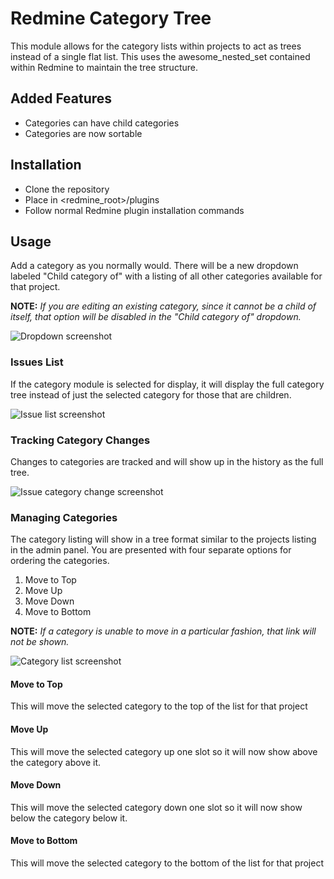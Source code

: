 # Redmine Category Tree

This module allows for the category lists within projects to act as trees instead of a single flat list.  This uses the awesome_nested_set contained within Redmine to maintain the tree structure.

## Added Features

* Categories can have child categories
* Categories are now sortable

## Installation

* Clone the repository
* Place in <redmine_root>/plugins
* Follow normal Redmine plugin installation commands

## Usage

Add a category as you normally would.  There will be a new dropdown labeled "Child category of" with a listing of all other categories available for that project.

**NOTE:** _If you are editing an existing category, since it cannot be a child of itself, that option will be disabled in the "Child category of" dropdown._

![Dropdown screenshot](https://github.com/brett-patterson-mss/redmine_category_tree/raw/master/docs/example-dropdown.png)

### Issues List

If the category module is selected for display, it will display the full category tree instead of just the selected category for those that are children.

![Issue list screenshot](https://github.com/brett-patterson-mss/redmine_category_tree/raw/master/docs/example-issue-listing.png)

### Tracking Category Changes

Changes to categories are tracked and will show up in the history as the full tree.

![Issue category change screenshot](https://github.com/brett-patterson-mss/redmine_category_tree/raw/master/docs/example-category-change-history.png)

### Managing Categories

The category listing will show in a tree format similar to the projects listing in the admin panel.  You are presented with four separate options for ordering the categories.

1. Move to Top
2. Move Up
3. Move Down
4. Move to Bottom

**NOTE:** _If a category is unable to move in a particular fashion, that link will not be shown._

![Category list screenshot](https://github.com/brett-patterson-mss/redmine_category_tree/raw/master/docs/example-category-listing.png)

#### Move to Top

This will move the selected category to the top of the list for that project

#### Move Up

This will move the selected category up one slot so it will now show above the category above it.

#### Move Down

This will move the selected category down one slot so it will now show below the category below it.

#### Move to Bottom

This will move the selected category to the bottom of the list for that project
